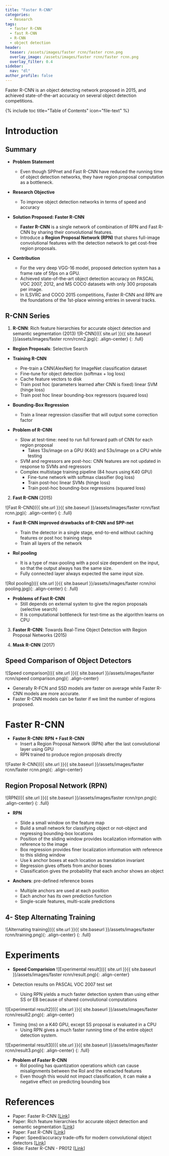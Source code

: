 ```yaml
---
title: "Faster R-CNN"
categories:
  - Research
tags:
  - faster R-CNN
  - fast R-CNN
  - R-CNN
  - object detection
header:
  teaser: /assets/images/faster rcnn/faster rcnn.png
  overlay_image: /assets/images/faster rcnn/faster rcnn.png
  overlay_filter: 0.4
sidebar:
  nav: "dl"
author_profile: false
---
```


Faster R-CNN is an object detecting network proposed in 2015, and achieved state-of-the-art accuracy on several object detection competitions.

{% include toc title="Table of Contents" icon="file-text" %}

# Introduction

## Summary
- **Problem Statement**
  - Even though SPPnet and Fast R-CNN have reduced the running time of object detection networks, they have region proposal computation as a bottleneck.
  
- **Research Objective**
  - To improve object detection networks in terms of speed and accuracy

- **Solution Proposed: Faster R-CNN**
  - **Faster R-CNN** is a single network of combination of RPN and Fast R-CNN by sharing their convolutional features.
  - Introduce a **Region Proposal Network (RPN)** that shares full-image convolutional features with the detection network to get cost-free region proposals. 
  
- **Contribution**
  - For the very deep VGG-16 model, proposed detection system has a frame rate of 5fps on a GPU.
  - Achieved state-of-the-art object detection accuracy on PASCAL VOC 2007, 2012, and MS COCO datasets with only 300 proposals per image.  
  - In ILSVRC and COCO 2015 competitions, Faster R-CNN and RPN are the foundations of the 1st-place winning entries in several tracks.
  
## R-CNN Series

1) **R-CNN**: Rich feature hierarchies for accurate object detection and semantic segmentation (2013)
![R-CNN]({{ site.url }}{{ site.baseurl }}/assets/images/faster rcnn/rcnn2.jpg){: .align-center}
{: .full}

  - **Region Proposals**: Selective Search
  
  - **Training R-CNN**
    - Pre-train a CNN(AlexNet) for ImageNet classification dataset
    - Fine-tune for object detection (softmax + log loss)
    - Cache feature vectors to disk
    - Train post hoc (parameters learned after CNN is fixed) linear SVM (hinge loss)
    - Train post hoc linear bounding-box regressors (squared loss)
    
  - **Bounding-Box Regression**
    - Train a linear regression classifier that will output some correction factor
  
  - **Problem of R-CNN**
    - Slow at test-time: need to run full forward path of CNN for each region proposal
      - Takes 13s/image on a GPU (K40) and 53s/image on a CPU while testing
    - SVM and regressors are post-hoc: CNN features are not updated in response to SVMs and regressors
    - Complex multistage training pipeline (84 hours using K40 GPU)
      - Fine-tune network with softmax classifier (log loss)
      - Train post-hoc linear SVMs (hinge loss)
      - Train post-hoc bounding-box regressions (squared loss)

2) **Fast R-CNN** (2015)

![Fast R-CNN]({{ site.url }}{{ site.baseurl }}/assets/images/faster rcnn/fast rcnn.jpg){: .align-center}
{: .full}

  - **Fast R-CNN improved drawbacks of R-CNN and SPP-net**
    - Train the detector in a single stage, end-to-end without caching features or post hoc training steps
    - Train all layers of the network
     
  - **RoI pooling**
    - It is a type of max-pooling with a pool size dependent on the input, so that the output always has the same size.
    - Fully connected layer always expected the same input size.
    
![RoI pooling]({{ site.url }}{{ site.baseurl }}/assets/images/faster rcnn/roi pooling.jpg){: .align-center}
{: .full}

  - **Problems of Fast R-CNN**
    - Still depends on external system to give the region proposals (selective search)
    - It is computational bottleneck for test-time as the algorithm learns on CPU    

3) **Faster R-CNN**: Towards Real-Time Object Detection with Region Proposal Networks (2015)

4) **Mask R-CNN** (2017)

## Speed Comparison of Object Detectors
![Speed comparison]({{ site.url }}{{ site.baseurl }}/assets/images/faster rcnn/speed comparison.png){: .align-center}
- Generally R-FCN and SSD models are faster on average while Faster R-CNN models are more accurate.
- Faster R-CNN models can be faster if we limit the number of regions proposed.

# Faster R-CNN

- **Faster R-CNN: RPN + Fast R-CNN**
  - Insert a Region Proposal Network (RPN) after the last convolutional layer using GPU
  - RPN trained to produce region proposals directly

![Faster R-CNN]({{ site.url }}{{ site.baseurl }}/assets/images/faster rcnn/faster rcnn.png){: .align-center}

## Region Proposal Network (RPN)

![RPN]({{ site.url }}{{ site.baseurl }}/assets/images/faster rcnn/rpn.png){: .align-center}
{: .full}

- **RPN**
  - Slide a small window on the feature map
  - Build a small network for classifying object or not-object and regressing bounding-box locations
  - Position of the sliding window provides localization information with reference to the image
  - Box regression provides finer localization information with reference to this sliding window
  - Use k anchor boxes at each location as translation invariant
  - Regression gives offsets from anchor boxes
  - Classification gives the probability that each anchor shows an object  
  
- **Anchors**: pre-defined reference boxes
  - Multiple anchors are used at each position
  - Each anchor has its own prediction function
  - Single-scale features, multi-scale predictions


## 4- Step Alternating Training

![Alternating training]({{ site.url }}{{ site.baseurl }}/assets/images/faster rcnn/training.png){: .align-center}
{: .full}

# Experiments

- **Speed Comparision**
![Experimental result]({{ site.url }}{{ site.baseurl }}/assets/images/faster rcnn/result.png){: .align-center}

- Detection results on PASCAL VOC 2007 test set
  - Using RPN yields a much faster detection system than using either SS or EB because of shared convolutional computations
  
![Experimental result2]({{ site.url }}{{ site.baseurl }}/assets/images/faster rcnn/result2.png){: .align-center}

- Timing (ms) on a K40 GPU, except SS proposal is evaluated in a CPU
  - Using RPN gives a much faster running time of the entire object detection system.
  
![Experimental result3]({{ site.url }}{{ site.baseurl }}/assets/images/faster rcnn/result3.png){: .align-center}
{: .full}

- **Problem of Faster R-CNN**
  - RoI pooling has quantization operations which can cause misalignments between the RoI and the extracted features
  - Even though this would not impact classification, it can make a negative effect on predicting bounding box

# References
- Paper: Faster R-CNN [[Link](https://arxiv.org/abs/1506.01497)]
- Paper: Rich feature hierarchies for accurate object detection and semantic segmentation [[Link](https://arxiv.org/abs/1311.2524)]
- Paper: Fast R-CNN [[Link](https://arxiv.org/abs/1504.08083)]
- Paper: Speed/accuracy trade-offs for modern convolutional object detectors [[Link](https://arxiv.org/pdf/1611.10012.pdf)]
- Slide: Faster R-CNN - PR012 [[Link](https://www.slideshare.net/JinwonLee9/pr12-faster-rcnn170528)]